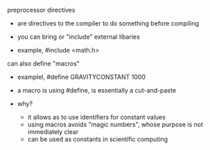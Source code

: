 




preprocessor directives

-  are directives to the compiler to do something before compiling

- you can bring or "include" external libaries

- example, #include <math.h>




can also define "macros"

- examplel, #define GRAVITYCONSTANT 1000

- a macro is using #define, is essentially a cut-and-paste

- why?
    - it allows as to use identifiers for constant values
    - using macros avoids "magic numbers", whose purpose is not immediately clear
    - can be used as constants in scientific computing
